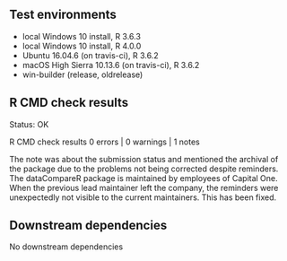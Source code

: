 ## Test environments
* local Windows 10 install, R 3.6.3
* local Windows 10 install, R 4.0.0
* Ubuntu 16.04.6 (on travis-ci), R 3.6.2
* macOS High Sierra 10.13.6 (on travis-ci), R 3.6.2
* win-builder (release, oldrelease)

## R CMD check results
Status: OK

R CMD check results
0 errors | 0 warnings | 1 notes


The note was about the submission status and mentioned the archival of the package due to the problems not being corrected despite reminders. 
The dataCompareR package is maintained by employees of Capital One. 
When the previous lead maintainer left the company, the reminders were unexpectedly not visible to the current maintainers. 
This has been fixed. 

## Downstream dependencies
No downstream dependencies
